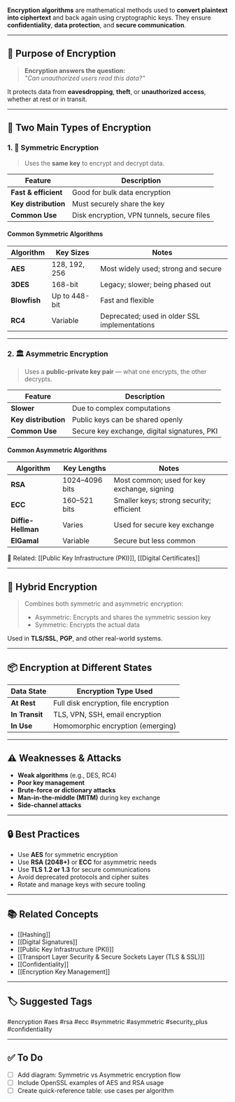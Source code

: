 **Encryption algorithms** are mathematical methods used to **convert plaintext into ciphertext** and back again using cryptographic keys. They ensure **confidentiality**, **data protection**, and **secure communication**.

---

## 🎯 Purpose of Encryption

> **Encryption answers the question:**  
> _"Can unauthorized users read this data?"_

It protects data from **eavesdropping**, **theft**, or **unauthorized access**, whether at rest or in transit.

---

## 🔄 Two Main Types of Encryption

### 1. 🧱 Symmetric Encryption

> Uses the **same key** to encrypt and decrypt data.

| Feature           | Description                                  |
|------------------|----------------------------------------------|
| **Fast & efficient** | Good for bulk data encryption             |
| **Key distribution** | Must securely share the key                |
| **Common Use**    | Disk encryption, VPN tunnels, secure files   |

#### Common Symmetric Algorithms

| Algorithm    | Key Sizes     | Notes                                        |
|--------------|---------------|----------------------------------------------|
| **AES**      | 128, 192, 256 | Most widely used; strong and secure          |
| **3DES**     | 168-bit       | Legacy; slower; being phased out             |
| **Blowfish** | Up to 448-bit | Fast and flexible                            |
| **RC4**      | Variable      | Deprecated; used in older SSL implementations|

---

### 2. 🏛 Asymmetric Encryption

> Uses a **public-private key pair** — what one encrypts, the other decrypts.

| Feature           | Description                                    |
|------------------|------------------------------------------------|
| **Slower**        | Due to complex computations                   |
| **Key distribution** | Public keys can be shared openly            |
| **Common Use**    | Secure key exchange, digital signatures, PKI   |

#### Common Asymmetric Algorithms

| Algorithm     | Key Lengths     | Notes                                      |
|---------------|------------------|--------------------------------------------|
| **RSA**       | 1024–4096 bits   | Most common; used for key exchange, signing|
| **ECC**       | 160–521 bits     | Smaller keys; strong security; efficient    |
| **Diffie-Hellman** | Varies     | Used for secure key exchange               |
| **ElGamal**    | Variable        | Secure but less common                     |

📎 Related: [[Public Key Infrastructure (PKI)]], [[Digital Certificates]]

---

## 🔁 Hybrid Encryption

> Combines both symmetric and asymmetric encryption:
> - Asymmetric: Encrypts and shares the symmetric session key
> - Symmetric: Encrypts the actual data

Used in **TLS/SSL**, **PGP**, and other real-world systems.

---

## 📦 Encryption at Different States

| Data State          | Encryption Type Used                    |
|---------------------|------------------------------------------|
| **At Rest**         | Full disk encryption, file encryption    |
| **In Transit**      | TLS, VPN, SSH, email encryption          |
| **In Use**          | Homomorphic encryption (emerging)        |

---

## ⚠️ Weaknesses & Attacks

- **Weak algorithms** (e.g., DES, RC4)
- **Poor key management**
- **Brute-force or dictionary attacks**
- **Man-in-the-middle (MITM)** during key exchange
- **Side-channel attacks**

---

## 🔒 Best Practices

- Use **AES** for symmetric encryption
- Use **RSA (2048+)** or **ECC** for asymmetric needs
- Use **TLS 1.2 or 1.3** for secure communications
- Avoid deprecated protocols and cipher suites
- Rotate and manage keys with secure tooling

---

## 📚 Related Concepts

- [[Hashing]]
- [[Digital Signatures]]
- [[Public Key Infrastructure (PKI)]]
- [[Transport Layer Security & Secure Sockets Layer (TLS & SSL)]]
- [[Confidentiality]]
- [[Encryption Key Management]]

---

## 🏷 Suggested Tags

#encryption #aes #rsa #ecc #symmetric #asymmetric #security_plus #confidentiality

---

## ✅ To Do

- [ ] Add diagram: Symmetric vs Asymmetric encryption flow
- [ ] Include OpenSSL examples of AES and RSA usage
- [ ] Create quick-reference table: use cases per algorithm
